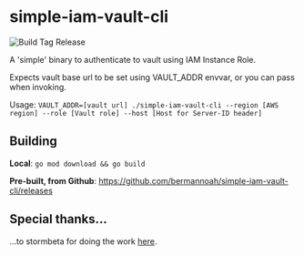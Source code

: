# simple-iam-vault-cli

![Build Tag Release](https://github.com/bermannoah/simple-iam-vault-cli/workflows/Build%20Tag%20Release/badge.svg)

A 'simple' binary to authenticate to vault using IAM Instance Role.

Expects vault base url to be set using VAULT_ADDR envvar, or you can pass when invoking.

Usage: `VAULT_ADDR=[vault url] ./simple-iam-vault-cli --region [AWS region] --role [Vault role] --host [Host for Server-ID header]`

## Building

**Local**: `go mod download && go build`

**Pre-built, from Github**: https://github.com/bermannoah/simple-iam-vault-cli/releases

## Special thanks...

...to stormbeta for doing the work [here](https://github.com/stormbeta/snippets/tree/master/golang/vault-iam-auth).
